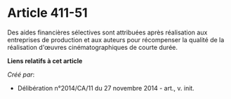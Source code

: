 # Article 411-51

Des aides financières sélectives sont attribuées après réalisation aux entreprises de production et aux auteurs pour
récompenser la qualité de la réalisation d'œuvres cinématographiques de courte durée.

**Liens relatifs à cet article**

_Créé par_:

  - Délibération n°2014/CA/11 du 27 novembre 2014 - art., v. init.
